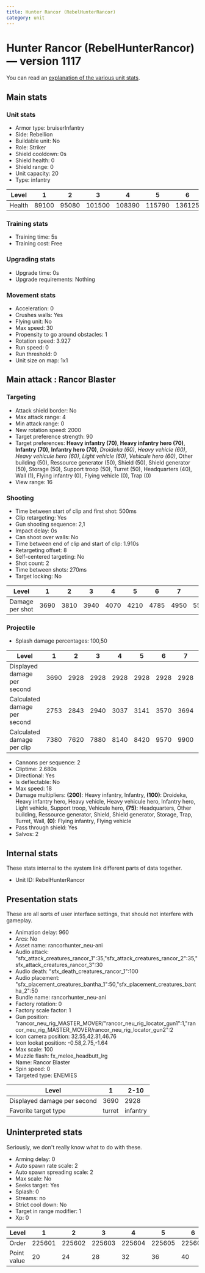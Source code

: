 ```yaml
---
title: Hunter Rancor (RebelHunterRancor)
category: unit
---
```


# Hunter Rancor (RebelHunterRancor) — version 1117

You can read an [explanation  of the various unit stats](unitexplained.md).

## Main stats

### Unit stats

  * Armor type: bruiserInfantry
  * Side: Rebellion
  * Buildable unit: No
  * Role: Striker
  * Shield cooldown: 0s
  * Shield health: 0
  * Shield range: 0
  * Unit capacity: 20
  * Type: infantry

|Level |1    |2    |3     |4     |5     |6     |7     |8     |9     |10    |
|------|-----|-----|------|------|------|------|------|------|------|------|
|Health|89100|95080|101500|108390|115790|136125|145530|169800|181680|190325|


### Training stats

  * Training time: 5s
  * Training cost: Free

### Upgrading stats

  * Upgrade time: 0s
  * Upgrade requirements: Nothing

### Movement stats

  * Acceleration: 0
  * Crushes walls: Yes
  * Flying unit: No
  * Max speed: 30
  * Propensity to go around obstacles: 1
  * Rotation speed: 3.927
  * Run speed: 0
  * Run threshold: 0
  * Unit size on map: 1x1

## Main attack : Rancor Blaster

### Targeting

  * Attack shield border: No
  * Max attack range: 4
  * Min attack range: 0
  * New rotation speed: 2000
  * Target preference strength: 90
  * Target preferences: **Heavy infantry (70)**, **Heavy infantry hero (70)**, **Infantry (70)**, **Infantry hero (70)**, _Droideka (60)_, _Heavy vehicle (60)_, _Heavy vehicule hero (60)_, _Light vehicle (60)_, _Vehicule hero (60)_, Other building (50), Ressource generator (50), Shield (50), Shield generator (50), Storage (50), Support troop (50), Turret (50), Headquarters (40), Wall (1), Flying infantry (0), Flying vehicle (0), Trap (0)
  * View range: 16

### Shooting

  * Time between start of clip and first shot: 500ms
  * Clip retargeting: Yes
  * Gun shooting sequence: 2,1
  * Impact delay: 0s
  * Can shoot over walls: No
  * Time between end of clip and start of clip: 1.910s
  * Retargeting offset: 8
  * Self-centered targeting: No
  * Shot count: 2
  * Time between shots: 270ms
  * Target locking: No

|Level          |1   |2   |3   |4   |5   |6   |7   |8   |9   |10  |
|---------------|----|----|----|----|----|----|----|----|----|----|
|Damage per shot|3690|3810|3940|4070|4210|4785|4950|5580|5772|6225|


### Projectile

  * Splash damage percentages: 100,50

|Level                       |1   |2   |3   |4   |5   |6   |7   |8    |9    |10   |
|----------------------------|----|----|----|----|----|----|----|-----|-----|-----|
|Displayed damage per second |3690|2928|2928|2928|2928|2928|2928|2928 |2928 |2928 |
|Calculated damage per second|2753|2843|2940|3037|3141|3570|3694|4164 |4307 |4645 |
|Calculated damage per clip  |7380|7620|7880|8140|8420|9570|9900|11160|11544|12450|


  * Cannons per sequence: 2
  * Cliptime: 2.680s
  * Directional: Yes
  * Is deflectable: No
  * Max speed: 18
  * Damage multipliers: **(200)**: Heavy infantry, Infantry, **(100)**: Droideka, Heavy infantry hero, Heavy vehicle, Heavy vehicule hero, Infantry hero, Light vehicle, Support troop, Vehicule hero, **(75)**: Headquarters, Other building, Ressource generator, Shield, Shield generator, Storage, Trap, Turret, Wall, **(0)**: Flying infantry, Flying vehicle
  * Pass through shield: Yes
  * Salvos: 2

## Internal stats

These stats internal to the system link different parts of data together.

  * Unit ID: RebelHunterRancor

## Presentation stats

These are all sorts of user interface settings, that should not interfere with gameplay.

  * Animation delay: 960
  * Arcs: No
  * Asset name: rancorhunter_neu-ani
  * Audio attack: "sfx_attack_creatures_rancor_1":35,"sfx_attack_creatures_rancor_2":35,"sfx_attack_creatures_rancor_3":30
  * Audio death: "sfx_death_creatures_rancor_1":100
  * Audio placement: "sfx_placement_creatures_bantha_1":50,"sfx_placement_creatures_bantha_2":50
  * Bundle name: rancorhunter_neu-ani
  * Factory rotation: 0
  * Factory scale factor: 1
  * Gun position: "rancor_neu_rig_MASTER_MOVER/"rancor_neu_rig_locator_gun1":1,"rancor_neu_rig_MASTER_MOVER/rancor_neu_rig_locator_gun2":2
  * Icon camera position: 32.55,42.31,46.76
  * Icon lookat position: -0.58,2.75,-1.64
  * Max scale: 100
  * Muzzle flash: fx_melee_headbutt_lrg
  * Name: Rancor Blaster
  * Spin speed: 0
  * Targeted type: ENEMIES

|Level                      |1     |2-10    |
|---------------------------|------|--------|
|Displayed damage per second|3690  |2928    |
|Favorite target type       |turret|infantry|


## Uninterpreted stats

Seriously, we don't really know what to do with these.

  * Arming delay: 0
  * Auto spawn rate scale: 2
  * Auto spawn spreading scale: 2
  * Max scale: No
  * Seeks target: Yes
  * Splash: 0
  * Streams: no
  * Strict cool down: No
  * Target in range modifier: 1
  * Xp: 0

|Level      |1     |2     |3     |4     |5     |6     |7     |8     |9     |10    |
|-----------|------|------|------|------|------|------|------|------|------|------|
|Order      |225601|225602|225603|225604|225605|225606|225607|225608|225609|225610|
|Point value|20    |24    |28    |32    |36    |40    |44    |48    |52    |60    |


